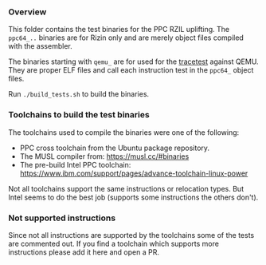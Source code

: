 ### Overview

This folder contains the test binaries for the PPC RZIL uplifting.
The `ppc64_..` binaries are for Rizin only and are merely object files compiled with the assembler.

The binaries starting with `qemu_` are for used for the [tracetest](https://github.com/rizinorg/rz-tracetest) against QEMU.
They are proper ELF files and call each instruction test in the `ppc64_` object files.

Run `./build_tests.sh` to build the binaries.

### Toolchains to build the test binaries

The toolchains used to compile the binaries were one of the following:

- PPC cross toolchain from the Ubuntu package repository.
- The MUSL compiler from: https://musl.cc/#binaries
- The pre-build Intel PPC toolchain: https://www.ibm.com/support/pages/advance-toolchain-linux-power

Not all toolchains support the same instructions or relocation types. But Intel seems to do the best job (supports some instructions the others don't).

### Not supported instructions

Since not all instructions are supported by the toolchains some of the tests are commented out.
If you find a toolchain which supports more instructions please add it here and open a PR.
